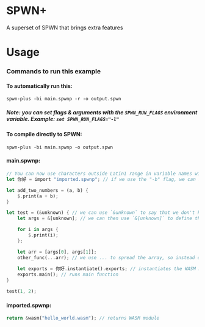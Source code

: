 # SPWN+
A superset of SPWN that brings extra features

# Usage
### Commands to run this example
#### To automatically run this:
```
spwn-plus -bi main.spwnp -r -o output.spwn
```
##### Note: you can set flags & arguments with the `SPWN_RUN_FLAGS` environment variable. Example: `set SPWN_RUN_FLAGS="-l"`

#### To compile directly to SPWN:
```
spwn-plus -bi main.spwnp -o output.spwn
```


#### main.spwnp:
```rs
// You can now use characters outside Latin1 range in variable names with SPWN+!
let 你好 = import "imported.spwnp"; // if we use the "-b" flag, we can bundle this so the user only has to download a single .spwn file instead of multiple files

let add_two_numbers = (a, b) {
	$.print(a + b);
}

let test = (&unknown) { // we can use `&unknown` to say that we don't know the amount of arguments
	let args = &[unknown]; // we can then use `&[unknown]` to define the array that stores the arguments

	for i in args {
		$.print(i);
	};

	let arr = [args[0], args[1]];
	other_func(...arr); // we use ... to spread the array, so instead of having the array as a single argument, we can use the values as parameters
	
	let exports = 你好.instantiate().exports; // instantiates the WASM module
	exports.main(); // runs main function
}

test(1, 2);
```
#### imported.spwnp:
```rs
return &wasm("hello_world.wasm"); // returns WASM module
```
